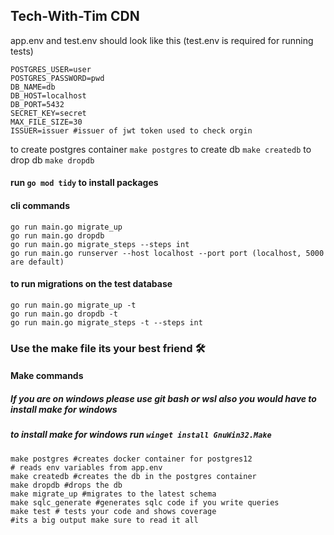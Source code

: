 ## Tech-With-Tim CDN

<!--[![codecov](https://codecov.io/gh/Ibezio/CDN/branch/Refactoring/graph/badge.svg?token=24UL228OKT)](https://codecov.io/gh/Ibezio/CDN)-->

app.env and test.env should look like this
(test.env is required for running tests)

```
POSTGRES_USER=user
POSTGRES_PASSWORD=pwd
DB_NAME=db
DB_HOST=localhost
DB_PORT=5432
SECRET_KEY=secret
MAX_FILE_SIZE=30
ISSUER=issuer #issuer of jwt token used to check orgin
```
to create postgres container `make postgres`
to create db `make createdb`
to drop db `make dropdb`

#### run `go mod tidy` to install packages
#### cli commands 
```
go run main.go migrate_up
go run main.go dropdb
go run main.go migrate_steps --steps int
go run main.go runserver --host localhost --port port (localhost, 5000 are default)
```

#### to run migrations on the test database 
```
go run main.go migrate_up -t
go run main.go dropdb -t
go run main.go migrate_steps -t --steps int
```

### Use the make file its your best friend 🛠
#### Make commands
##### If you are on windows please use git bash or wsl also you would have to install make for windows
##### to install make for windows run `winget install GnuWin32.Make`

```shell
make postgres #creates docker container for postgres12
# reads env variables from app.env
make createdb #creates the db in the postgres container
make dropdb #drops the db
make migrate_up #migrates to the latest schema
make sqlc_generate #generates sqlc code if you write queries
make test # tests your code and shows coverage
#its a big output make sure to read it all
```
